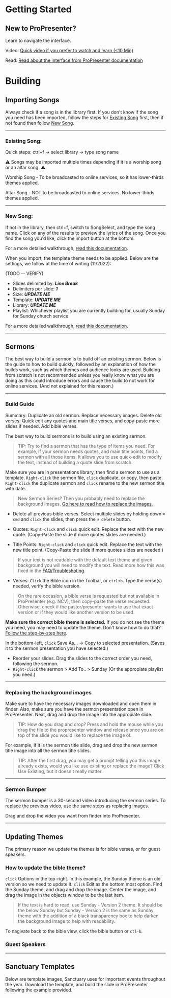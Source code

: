 # Getting Started

## New to ProPresenter?

Learn to navigate the interface.

Video:
[Quick video if you prefer to watch and learn (<10 Min)](https://www.youtube.com/watch?v=s8ILR4lAJYA)

Read:
[Read about the interface from ProPresenter documentation](https://learn.renewedvision.com/propresenter/interface)

# Building

## Importing Songs

Always check if a song is in the library first.
If you don't know if the song you need has been imported, follow the steps for [Existing Song](/README.md#existing-song) first, then if not found then follow [New Song](/README.md#new-song).

---

### Existing Song:

Quick steps: ctrl+f -> select library -> type song name

:warning: Songs may be imported multiple times depending if it is a worship song or an altar song. :warning:

Worship Song - To be broadcasted to online services, so it has lower-thirds themes applied.

Altar Song - NOT to be broadcasted to online services. No lower-thirds themes applied.

---

### New Song:

If not in the library, then ctrl+f, switch to SongSelect, and type the song name. Click on any of the results to preview the lyrics of the song. Once you find the song you'd like, click the import button at the bottom.

For a more detailed walkthrough, [read this documentation](https://learn.renewedvision.com/propresenter/working-with-files#import-songselect).

When you import, the template theme needs to be applied.
Below are the settings, we follow at the time of writing (11/2022):

(TODO -- VERIFY)

- Slides delimited by: **_Line Break_**
- Delimiters per slide: **_1_**
- Size: **_UPDATE ME_**
- Template: **_UPDATE ME_**
- Library: **_UPDATE ME_**
- Playlist: Whichever playlist you are currently building for, usually Sunday for Sunday church service.

For a more detailed walkthrough, [read this documentation](https://learn.renewedvision.com/propresenter/working-with-files#import-file).

---

## Sermons

The best way to build a sermon is to build off an existing sermon. Below is the guide to how to build quickly, followed by an explanation of how the builds work, such as which themes and audience looks are used. Building from scratch is not recommended unless you really know what you are doing as this could introduce errors and cause the build to not work for online services. (And not explained for this reason.)

---

### Build Guide

Summary: Duplicate an old sermon. Replace necessary images. Delete old verses. Quick edit any quotes and main title verses, and copy-paste more slides if needed. Add bible verses.

The best way to build sermons is to build using an existing sermon.

> TIP: Try to find a sermon that has the type of items you need. For example, if your sermon needs quotes, and main title points, find a sermon with all those items. It allows you to use quick-edit to modify the text, instead of building a quote slide from scratch.

Make sure you are in presentations library, then find a sermon to use as a template. `Right-click` the sermon file, `click` duplicate, or copy, then paste. `Right-click` the duplicate sermon and `click` rename to the new sermon title with date.

> New Sermon Series? Then you probably need to replace the background images. [Go here to read how to replace the images.](/README.md#replacing-the-background-images)

- Delete all previous bible verses. Select multiple slides by holding down `⌘ cmd` and `click` the slides, then press the `⌫ delete` button. 

- Quotes: `Right-click` and `click` quick edit. Replace the text with the new quote. (Copy-Paste the slide if more quotes slides are needed.) 

- Title Points: `Right-click` and `click` quick edit. Replace the text with the new title point. (Copy-Paste the slide if more quotes slides are needed.)

>If your text is not readable with the default text theme and given background you will need to modify the text. Read more how this was fixed in the [FAQ/Troubleshoting](/README.md#replacing-the-background-images). 

- Verses: `Click` the Bible icon in the Toolbar, or `ctrl+b`. Type the verse(s) needed, verify the bible version. 

> On the rare occasion, a bible verse is requested but not available in ProPresenter (e.g. NCV), then copy-paste the verse requested. Otherwise, check if the pastor/presentor wants to use that exact version or if they would like another version to be used.

**Make sure the correct bible theme is selected.** If you do not see the theme you need, you may need to update the theme. Don't know how to do that? [Follow the step-by-step here](/README.md#how-to-update-the-bible-theme).

In the bottom-left, `click` Save As... -> Copy to selected presentation. (Saves it to the sermon presentation you have selected.)

- Reorder your slides. Drag the slides to the correct order you need, following the sermon. 
- `Right-click` the sermon > Add To.. > Sunday (Or the appropiate playlist you need.)

---

### Replacing the background images

Make sure to have the necessary images downloaded and open them in finder. Also, make sure you have the sermon presentation open in ProPresenter. Next, drag and drop the image into the appropiate slide.

> TIP: How do you drag and drop? Press and hold the mouse while you drag the file to the propresenter window and release once you are on top of the slide you would like to replace the image of.

For example, if it is the sermon title slide, drag and drop the new sermon title image into all the sermon title slides.

> TIP: After the first drag, you may get a prompt telling you this image already exists, would you like use existing or replace the image? Click Use Existing, but it doesn't really matter.

---

### Sermon Bumper

The sermon bumper is a 30-second video introducing the sermon series. To replace the previous video, use the same steps as replacing images.

Drag and drop the video you want from finder into ProPresenter. 

---

## Updating Themes

The primary reason we update the themes is for bible verses, or for guest speakers.

### How to update the bible theme?

`click` Options in the top-right. In this example, the Sunday theme is an old version so we need to update it. `click` Edit as the bottom most option. Find the Sunday theme, and drag and drop the image. Center the image, and drag the image in the objects window to be the last item.

>If the text is hard to read, use Sunday - Version 2 theme. It should be the below Sunday but Sunday - Version 2 is the same as Sunday theme with the addition of a black transparency box to help darken the background image to help with readability. 

To nagivate back to the bible view, click the bible button or `ctl-b`.


### Guest Speakers

---

## Sanctuary Templates

Below are template images, Sanctuary uses for important events throughout the year. Download the template, and build the slide in ProPresenter following the example provided.
